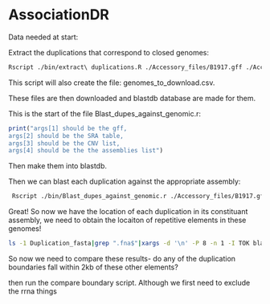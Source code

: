 # AssociationDR

Data needed at start:


Extract the duplications that correspond to closed genomes:

```bash
Rscript ./bin/extract\ duplications.R ./Accessory_files/B1917.gff ./Accessory_files/all_CNVs_tidy.csv ./Accessory_files/genomes_proks\ \(1\).csv ./Accessory_files/B1917.fna
```
This script will also create the file: genomes_to_download.csv.

These files are then downloaded and blastdb database are made for them.

This is the start of the file Blast_dupes_against_genomic.r:

```R
print("args[1] should be the gff,
args[2] should be the SRA table,
args[3] should be the CNV list,
args[4] should be the the assemblies list")
```


Then make them into blastdb.

Then we can blast each duplication against the appropriate assembly:

```bash
 Rscript ./bin/Blast_dupes_against_genomic.r ./Accessory_files/B1917.gff ./Accessory_files/SraRunTable\ \(6\).txt ./Accessory_files/all_CNVs_tidy.csv ./Accessory_files/genomes_proks\ \(1\).csv
```

Great! So now we have the location of each duplication in its constituant assembly, we need to obtain the locaiton of repetitive elements in these genomes!

```bash
ls -1 Duplication_fasta|grep ".fna$"|xargs -d '\n' -P 8 -n 1 -I TOK blastn -query ./blast_queries/all_blast -subject ./Duplication_fasta/TOK -outfmt 6 -qcov_hsp_perc 70 -out Rep_elements_blast_results/TOK_blast_rep_elements.txt
```

So now we need to compare these results- do any of the duplication boundaries fall within 2kb of these other elements?


then run the compare boundary script. Although we first need to exclude the rrna things

